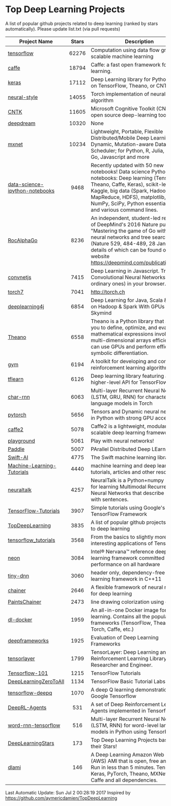 # Top Deep Learning Projects
A list of popular github projects related to deep learning (ranked by stars automatically).
Please update list.txt (via pull requests)

|Project Name| Stars | Description |
| ---------- |:-----:| ----------- |
| [tensorflow](https://github.com/tensorflow/tensorflow) | 62276 | Computation using data flow graphs for scalable machine learning |
| [caffe](https://github.com/BVLC/caffe) | 18794 | Caffe: a fast open framework for deep learning. |
| [keras](https://github.com/fchollet/keras) | 17112 | Deep Learning library for Python. Runs on TensorFlow, Theano, or CNTK. |
| [neural-style](https://github.com/jcjohnson/neural-style) | 14055 | Torch implementation of neural style algorithm |
| [CNTK](https://github.com/Microsoft/CNTK) | 11605 | Microsoft Cognitive Toolkit (CNTK), an open source deep-learning toolkit |
| [deepdream](https://github.com/google/deepdream) | 10320 | None |
| [mxnet](https://github.com/dmlc/mxnet) | 10234 | Lightweight, Portable, Flexible Distributed/Mobile Deep Learning with Dynamic, Mutation-aware Dataflow Dep Scheduler; for Python, R, Julia, Scala, Go, Javascript and more |
| [data-science-ipython-notebooks](https://github.com/donnemartin/data-science-ipython-notebooks) | 9468 | Recently updated with 50 new notebooks! Data science Python notebooks: Deep learning (TensorFlow, Theano, Caffe, Keras), scikit-learn, Kaggle, big data (Spark, Hadoop MapReduce, HDFS), matplotlib, pandas, NumPy, SciPy, Python essentials, AWS, and various command lines. |
| [RocAlphaGo](https://github.com/Rochester-NRT/RocAlphaGo) | 8236 | An independent, student-led replication of DeepMind's 2016 Nature publication, "Mastering the game of Go with deep neural networks and tree search" (Nature 529, 484-489, 28 Jan 2016), details of which can be found on their website https://deepmind.com/publications.html. |
| [convnetjs](https://github.com/karpathy/convnetjs) | 7415 | Deep Learning in Javascript. Train Convolutional Neural Networks (or ordinary ones) in your browser. |
| [torch7](https://github.com/torch/torch7) | 7041 | http://torch.ch |
| [deeplearning4j](https://github.com/deeplearning4j/deeplearning4j) | 6854 | Deep Learning for Java, Scala & Clojure on Hadoop & Spark With GPUs - From Skymind |
| [Theano](https://github.com/Theano/Theano) | 6558 | Theano is a Python library that allows you to define, optimize, and evaluate mathematical expressions involving multi-dimensional arrays efficiently. It can use GPUs and perform efficient symbolic differentiation. |
| [gym](https://github.com/openai/gym) | 6194 | A toolkit for developing and comparing reinforcement learning algorithms. |
| [tflearn](https://github.com/tflearn/tflearn) | 6126 | Deep learning library featuring a higher-level API for TensorFlow. |
| [char-rnn](https://github.com/karpathy/char-rnn) | 6063 | Multi-layer Recurrent Neural Networks (LSTM, GRU, RNN) for character-level language models in Torch |
| [pytorch](https://github.com/pytorch/pytorch) | 5656 | Tensors and Dynamic neural networks in Python  with strong GPU acceleration |
| [caffe2](https://github.com/caffe2/caffe2) | 5078 | Caffe2 is a lightweight, modular, and scalable deep learning framework. |
| [playground](https://github.com/tensorflow/playground) | 5061 | Play with neural networks! |
| [Paddle](https://github.com/PaddlePaddle/Paddle) | 5007 | PArallel Distributed Deep LEarning |
| [Swift-AI](https://github.com/Swift-AI/Swift-AI) | 4775 | The Swift machine learning library. |
| [Machine-Learning-Tutorials](https://github.com/ujjwalkarn/Machine-Learning-Tutorials) | 4440 | machine learning and deep learning tutorials, articles and other resources  |
| [neuraltalk](https://github.com/karpathy/neuraltalk) | 4257 | NeuralTalk is a Python+numpy project for learning Multimodal Recurrent Neural Networks that describe images with sentences. |
| [TensorFlow-Tutorials](https://github.com/nlintz/TensorFlow-Tutorials) | 3907 | Simple tutorials using Google's TensorFlow Framework |
| [TopDeepLearning](https://github.com/aymericdamien/TopDeepLearning) | 3835 | A list of popular github projects related to deep learning |
| [tensorflow_tutorials](https://github.com/pkmital/tensorflow_tutorials) | 3568 | From the basics to slightly more interesting applications of Tensorflow |
| [neon](https://github.com/NervanaSystems/neon) | 3084 | Intel® Nervana™ reference deep learning framework committed to best performance on all hardware |
| [tiny-dnn](https://github.com/tiny-dnn/tiny-dnn) | 3060 | header only, dependency-free deep learning framework in C++11 |
| [chainer](https://github.com/chainer/chainer) | 2646 | A flexible framework of neural networks for deep learning |
| [PaintsChainer](https://github.com/pfnet/PaintsChainer) | 2473 | line drawing colorization using chainer |
| [dl-docker](https://github.com/floydhub/dl-docker) | 1959 | An all-in-one Docker image for deep learning. Contains all the popular DL frameworks (TensorFlow, Theano, Torch, Caffe, etc.) |
| [deepframeworks](https://github.com/zer0n/deepframeworks) | 1925 | Evaluation of Deep Learning Frameworks |
| [tensorlayer](https://github.com/zsdonghao/tensorlayer) | 1799 | TensorLayer: Deep Learning and Reinforcement Learning Library for Researcher and Engineer. |
| [Tensorflow-101](https://github.com/sjchoi86/Tensorflow-101) | 1215 | TensorFlow Tutorials |
| [DeepLearningZeroToAll](https://github.com/hunkim/DeepLearningZeroToAll) | 1134 | TensorFlow Basic Tutorial Labs |
| [tensorflow-deepq](https://github.com/siemanko/tensorflow-deepq) | 1070 | A deep Q learning demonstration using Google Tensorflow |
| [DeepRL-Agents](https://github.com/awjuliani/DeepRL-Agents) | 531 | A set of Deep Reinforcement Learning Agents implemented in Tensorflow. |
| [word-rnn-tensorflow](https://github.com/hunkim/word-rnn-tensorflow) | 516 | Multi-layer Recurrent Neural Networks (LSTM, RNN) for word-level language models in Python using TensorFlow. |
| [DeepLearningStars](https://github.com/hunkim/DeepLearningStars) | 173 | Top Deep Learning Projects based on their Stars! |
| [dlami](https://github.com/ritchieng/dlami) | 146 | A Deep Learning Amazon Web Service (AWS) AMI that is open, free and works. Run in less than 5 minutes. TensorFlow, Keras, PyTorch, Theano, MXNet, CNTK, Caffe and all dependencies. |

Last Automatic Update: Sun Jul  2 00:28:19 2017
Inspired by https://github.com/aymericdamien/TopDeepLearning